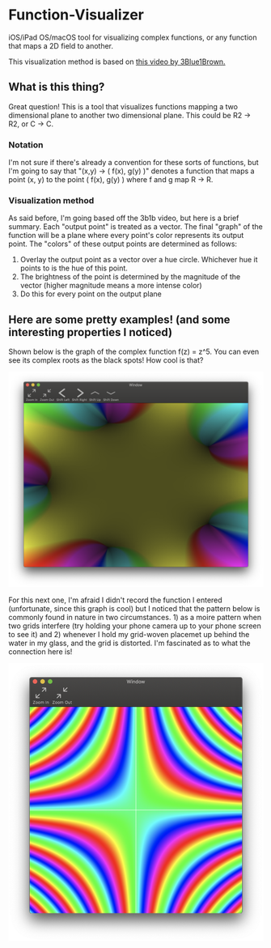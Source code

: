 # Function-Visualizer
iOS/iPad OS/macOS tool for visualizing complex functions, or any function that maps a 2D field to another.

This visualization method is based on [this video by 3Blue1Brown.](https://www.youtube.com/watch?v=b7FxPsqfkOY)

## What is this thing?

Great question! This is a tool that visualizes functions mapping a two dimensional plane to another two dimensional plane. This could be R2 -> R2, or C -> C.

### Notation

I'm not sure if there's already a convention for these sorts of functions, but I'm going to say that "(x,y) -> ( f(x), g(y) )" denotes a function that maps a point (x, y) to the point ( f(x), g(y) ) where f and g map R -> R.

### Visualization method

As said before, I'm going based off the 3b1b video, but here is a brief summary. Each "output point" is treated as a vector. The final "graph" of the function will be a plane where every point's color represents its output point. The "colors" of these output points are determined as follows:

1. Overlay the output point as a vector over a hue circle. Whichever hue it points to is the hue of this point.
2. The brightness of the point is determined by the magnitude of the vector (higher magnitude means a more intense color)
3. Do this for every point on the output plane

## Here are some pretty examples! (and some interesting properties I noticed)

Shown below is the graph of the complex function f(z) = z^5. You can even see its complex roots as the black spots! How cool is that?

![Simple Complex Function](Images/simple_complex.png)

For this next one, I'm afraid I didn't record the function I entered (unfortunate, since this graph is cool) but I noticed that the pattern below is commonly found in nature in two circumstances. 1) as a moire pattern when two grids interfere (try holding your phone camera up to your phone screen to see it) and 2) whenever I hold my grid-woven placemet up behind the water in my glass, and the grid is distorted. I'm fascinated as to what the connection here is!

![Isn't this pattern cool?](Images/smooth_trig.png)
